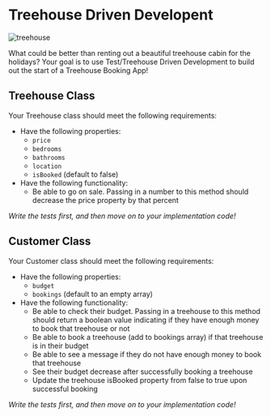 # Treehouse Driven Developent

![treehouse](https://media.giphy.com/media/L1cKe0Rek3W5Cr0o8S/giphy.gif)

What could be better than renting out a beautiful treehouse cabin for the holidays? Your goal is to use Test/Treehouse Driven Development to build out the start of a Treehouse Booking App! 

## Treehouse Class
Your Treehouse class should meet the following requirements:

* Have the following properties:
  * `price`
  * `bedrooms`
  * `bathrooms`
  * `location`
  * `isBooked` (default to false) 
* Have the following functionality:  
  * Be able to go on sale. Passing in a number to this method should decrease the price property by that percent
  
 _Write the tests first, and then move on to your implementation code!_

## Customer Class
Your Customer class should meet the following requirements:

* Have the following properties:
  * `budget`
  * `bookings` (default to an empty array)
* Have the following functionality:
  * Be able to check their budget. Passing in a treehouse to this method should return a boolean value indicating if they have enough money to book that treehouse or not
  * Be able to book a treehouse (add to bookings array) if that treehouse is in their budget
  * Be able to see a message if they do not have enough money to book that treehouse
  * See their budget decrease after successfully booking a treehouse
  * Update the treehouse isBooked property from false to true upon successful booking
 
 _Write the tests first, and then move on to your implementation code!_
